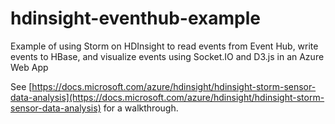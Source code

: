 hdinsight-eventhub-example
==========================

Example of using Storm on HDInsight to read events from Event Hub, write events to HBase, and visualize events using Socket.IO and D3.js in an Azure Web App

See [https://docs.microsoft.com/azure/hdinsight/hdinsight-storm-sensor-data-analysis](https://docs.microsoft.com/azure/hdinsight/hdinsight-storm-sensor-data-analysis) for a walkthrough.

